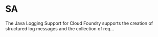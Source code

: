# SA
The Java Logging Support for Cloud Foundry supports the creation of structured log messages and the collection of req…
